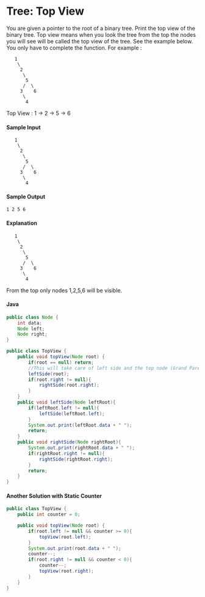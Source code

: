 # Tree: Top View
You are given a pointer to the root of a binary tree. Print the top view of the binary tree. 
Top view means when you look the tree from the top the nodes you will see will be called the top view of the tree. See the example below. 
You only have to complete the function. 
For example :
```
   1
    \
     2
      \
       5
      /  \
     3    6
      \
       4
```
Top View : 1 -> 2 -> 5 -> 6

#### Sample Input
```
   1
    \
     2
      \
       5
      /  \
     3    6
      \
       4
```
#### Sample Output
```
1 2 5 6
```
#### Explanation
```
   1
    \
     2
      \
       5
      /  \
     3    6
      \
       4
```       
From the top only nodes 1,2,5,6 will be visible.
#### Java
```java
public class Node {
    int data;
    Node left;
    Node right;
}

public class TopView {
    public void topView(Node root) {
        if(root == null) return;
        //This will take care of left side and the top node (Grand Parent Node)
        leftSide(root);
        if(root.right != null){
            rightSide(root.right);
        }
    }
    public void leftSide(Node leftRoot){
        if(leftRoot.left != null){
            leftSide(leftRoot.left);
        }
        System.out.print(leftRoot.data + " ");
        return;
    }
    public void rightSide(Node rightRoot){
        System.out.print(rightRoot.data + " ");
        if(rightRoot.right != null){
            rightSide(rightRoot.right);
        }
        return;
    }
}
```

#### Another Solution with Static Counter
```java
public class TopView {
    public int counter = 0;

    public void topView(Node root) {
        if(root.left != null && counter >= 0){
            topView(root.left);
        }
        System.out.print(root.data + " ");
        counter--;
        if(root.right != null && counter < 0){
            counter--;
            topView(root.right);
        }
    }
}
```